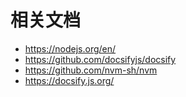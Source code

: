 # 相关文档

* https://nodejs.org/en/
* https://github.com/docsifyjs/docsify
* https://github.com/nvm-sh/nvm
* https://docsify.js.org/

